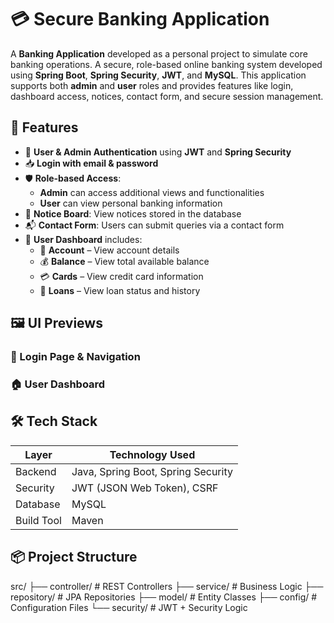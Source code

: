 # 💳 Secure Banking Application

A **Banking Application** developed as a personal project to simulate core banking operations.
A secure, role-based online banking system developed using **Spring Boot**, **Spring Security**, **JWT**, and **MySQL**. This application supports both **admin** and **user** roles and provides features like login, dashboard access, notices, contact form, and secure session management.

## 🚀 Features

- 🔐 **User & Admin Authentication** using **JWT** and **Spring Security**
- 📥 **Login with email & password**
- 🛡️ **Role-based Access**:
  - **Admin** can access additional views and functionalities
  - **User** can view personal banking information
- 📃 **Notice Board**: View notices stored in the database
- 📬 **Contact Form**: Users can submit queries via a contact form
- 🏦 **User Dashboard** includes:
  - 📁 **Account** – View account details
  - 💰 **Balance** – View total available balance
  - 💳 **Cards** – View credit card information
  - 💸 **Loans** – View loan status and history

## 🖼️ UI Previews

### 🔑 Login Page & Navigation

### 🏠 User Dashboard

## 🛠️ Tech Stack

| Layer        | Technology Used                    |
|--------------|------------------------------------|
| Backend      | Java, Spring Boot, Spring Security |
| Security     | JWT (JSON Web Token), CSRF         |
| Database     | MySQL                              |
| Build Tool   | Maven                              |


## 📦 Project Structure

src/
├── controller/ # REST Controllers
├── service/ # Business Logic
├── repository/ # JPA Repositories
├── model/ # Entity Classes
├── config/ # Configuration Files
└── security/ # JWT + Security Logic
